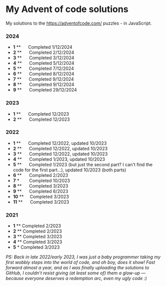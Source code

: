 # My Advent of code solutions

My solutions to the https://adventofcode.com/ puzzles - in JavaScript.

### 2024

- **1** \*\* &nbsp;&nbsp;&nbsp;&nbsp; Completed 1/12/2024
- **2** \*\* &nbsp;&nbsp;&nbsp;&nbsp; Completed 2/12/2024
- **3** \*\* &nbsp;&nbsp;&nbsp;&nbsp; Completed 3/12/2024
- **4** \*\* &nbsp;&nbsp;&nbsp;&nbsp; Completed 5/12/2024
- **5** \*\* &nbsp;&nbsp;&nbsp;&nbsp; Completed 7/12/2024
- **6** \*\* &nbsp;&nbsp;&nbsp;&nbsp; Completed 8/12/2024
- **7** \*\* &nbsp;&nbsp;&nbsp;&nbsp; Completed 9/12/2024
- **8** \*\* &nbsp;&nbsp;&nbsp;&nbsp; Completed 9/12/2024
- **9** \*\* &nbsp;&nbsp;&nbsp;&nbsp; Completed 29/12/2024

### 2023

- **1** \*\* &nbsp;&nbsp;&nbsp;&nbsp; Completed 12/2023
- **2** \*\* &nbsp;&nbsp;&nbsp;&nbsp; Completed 12/2023

### 2022

- **1** \*\* &nbsp;&nbsp;&nbsp;&nbsp; Completed 12/2022, updated 10/2023
- **2** \*\* &nbsp;&nbsp;&nbsp;&nbsp; Completed 12/2022, updated 10/2023
- **3** \*\* &nbsp;&nbsp;&nbsp;&nbsp; Completed 12/2022, updated 10/2023
- **4** \*\* &nbsp;&nbsp;&nbsp;&nbsp; Completed 1/2023, updated 10/2023
- **5** \*\* &nbsp;&nbsp;&nbsp;&nbsp; Completed 1/2023 (but just the second part? I can't find the code for the first part...), updated 10/2023 (both parts)
- **6** \*\* &nbsp;&nbsp;&nbsp;&nbsp; Completed 2/2023
- **7** \* &nbsp;&nbsp;&nbsp;&nbsp;&nbsp;&nbsp; Completed 10/2023
- **8** \*\*&nbsp;&nbsp;&nbsp;&nbsp;&nbsp; Completed 3/2023
- **9** \*\*&nbsp;&nbsp;&nbsp;&nbsp;&nbsp; Completed 6/2023
- **10** \*\* &nbsp;&nbsp;&nbsp;&nbsp;Completed 3/2023
- **11** \*\* &nbsp;&nbsp;&nbsp;&nbsp; Completed 3/2023

### 2021

- **1** \*\* Completed 2/2023
- **2** \*\* Completed 2/2023
- **3** \*\* Completed 3/2023
- **4** \*\* Completed 3/2023
- **5** \* Completed 3/2023

<em>PS: Back in late 2022/early 2023, I was just a baby programmer taking my first wobbly steps into the world of code, and oh boy, does it show! Fast forward almost a year, and as I was finally uploading the solutions to GitHub, I couldn’t resist giving (at least some of) them a glow-up — because everyone deserves a redemption arc, even my ugly code :) </em>
